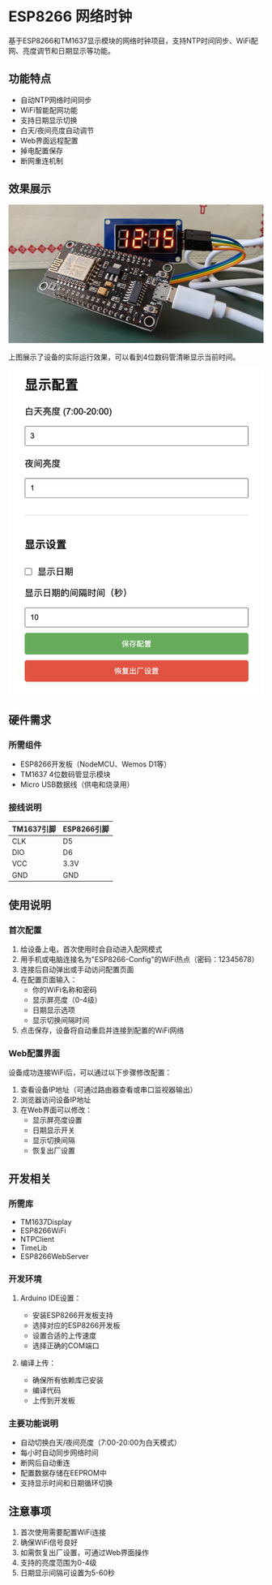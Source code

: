 # ESP8266 网络时钟

基于ESP8266和TM1637显示模块的网络时钟项目，支持NTP时间同步、WiFi配网、亮度调节和日期显示等功能。

## 功能特点

- 自动NTP网络时间同步
- WiFi智能配网功能
- 支持日期显示切换
- 白天/夜间亮度自动调节
- Web界面远程配置
- 掉电配置保存
- 断网重连机制

## 效果展示

![实际效果展示](demo.jpg)

上图展示了设备的实际运行效果，可以看到4位数码管清晰显示当前时间。

![配置页面](demo-web.jpg)

## 硬件需求

### 所需组件

- ESP8266开发板（NodeMCU、Wemos D1等）
- TM1637 4位数码管显示模块
- Micro USB数据线（供电和烧录用）

### 接线说明

| TM1637引脚 | ESP8266引脚 |
|------------|-------------|
| CLK        | D5          |
| DIO        | D6          |
| VCC        | 3.3V        |
| GND        | GND         |

## 使用说明

### 首次配置

1. 给设备上电，首次使用时会自动进入配网模式
2. 用手机或电脑连接名为"ESP8266-Config"的WiFi热点（密码：12345678）
3. 连接后自动弹出或手动访问配置页面
4. 在配置页面输入：
   - 你的WiFi名称和密码
   - 显示屏亮度（0-4级）
   - 日期显示选项
   - 显示切换间隔时间
5. 点击保存，设备将自动重启并连接到配置的WiFi网络

### Web配置界面

设备成功连接WiFi后，可以通过以下步骤修改配置：

1. 查看设备IP地址（可通过路由器查看或串口监视器输出）
2. 浏览器访问设备IP地址
3. 在Web界面可以修改：
   - 显示屏亮度设置
   - 日期显示开关
   - 显示切换间隔
   - 恢复出厂设置

## 开发相关

### 所需库

- TM1637Display
- ESP8266WiFi
- NTPClient
- TimeLib
- ESP8266WebServer

### 开发环境

1. Arduino IDE设置：
   - 安装ESP8266开发板支持
   - 选择对应的ESP8266开发板
   - 设置合适的上传速度
   - 选择正确的COM端口

2. 编译上传：
   - 确保所有依赖库已安装
   - 编译代码
   - 上传到开发板

### 主要功能说明

- 自动切换白天/夜间亮度（7:00-20:00为白天模式）
- 每小时自动同步网络时间
- 断网后自动重连
- 配置数据存储在EEPROM中
- 支持显示时间和日期循环切换

## 注意事项

1. 首次使用需要配置WiFi连接
2. 确保WiFi信号良好
3. 如需恢复出厂设置，可通过Web界面操作
4. 支持的亮度范围为0-4级
5. 日期显示间隔可设置为5-60秒